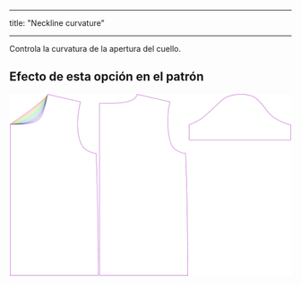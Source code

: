 - - -
title: "Neckline curvature"
- - -

Controla la curvatura de la apertura del cuello.

## Efecto de esta opción en el patrón

![Esta imagen muestra el efecto de esta opción superponiendo varias variantes que tienen un valor diferente para esta opción](teagan_necklinebend_sample.svg "Effect of this option on the pattern")
